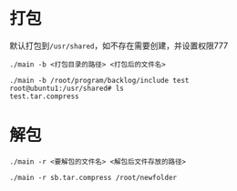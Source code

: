 # 打包
默认打包到`/usr/shared`，如不存在需要创建，并设置权限777

```
./main -b <打包目录的路径> <打包后的文件名>

./main -b /root/program/backlog/include test
root@ubuntu1:/usr/shared# ls
test.tar.compress
```

# 解包
```
./main -r <要解包的文件名> <解包后文件存放的路径>

./main -r sb.tar.compress /root/newfolder
```